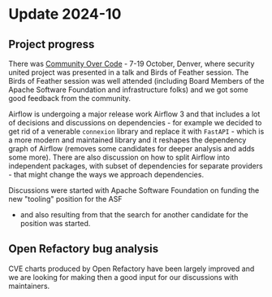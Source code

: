 # Update 2024-10

## Project progress

There was [Community Over Code](https://communityovercode.com/) - 7-19 October, Denver, where security united project was presented 
in a talk and Birds of Feather session. The Birds of Feather session was well attended (including
Board Members of the Apache Software Foundation and infrastructure folks) and we 
got some good feedback from the community.

Airflow is undergoing a major release work Airflow 3 and that includes a lot of decisions and discussions
on dependencies - for example we decided to get rid of a venerable `connexion` library and replace it with
`FastAPI` - which is a more modern and maintained library and it reshapes the dependency graph of Airflow
(removes some candidates for deeper analysis and adds some more). There are also discussion on how to
split Airflow into independent packages, with subset of dependencies for separate providers - that might
change the ways we approach dependencies.

Discussions were started with Apache Software Foundation on funding the new "tooling" position for the ASF
- and also resulting from that the search for another candidate for the position was started.

## Open Refactory bug analysis

CVE charts produced by Open Refactory have been largely improved and we are looking for making then a good
input for our discussions with maintainers.
